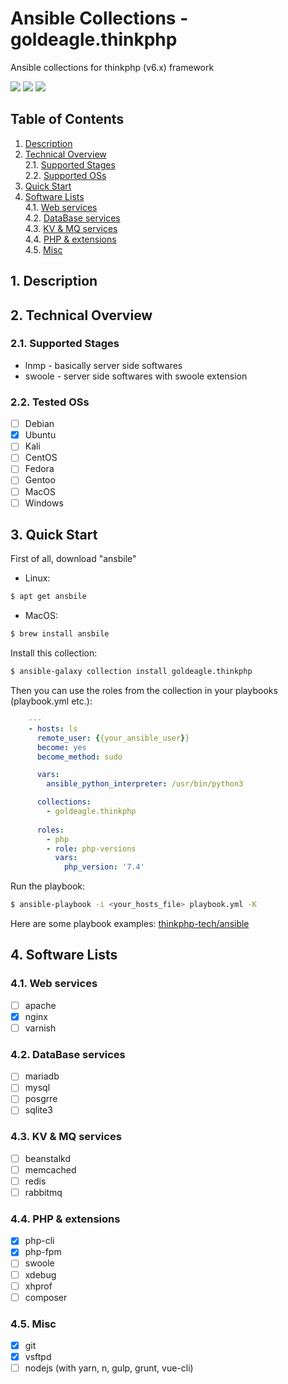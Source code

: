 # Ansible Collections - goldeagle.thinkphp

Ansible collections for thinkphp (v6.x) framework

[<img src="https://img.shields.io/github/license/goldeagle/ansible-collections-thinkphp?style=flat-square">](./LICENSE)
<img src="https://img.shields.io/github/repo-size/goldeagle/ansible-collections-thinkphp?style=flat-square">
<img src="https://img.shields.io/github/last-commit/goldeagle/ansible-collections-thinkphp?style=flat-square">

## Table of Contents
1. [Description](#chapter-1)
2. [Technical Overview](#chapter-2)<br>
  2.1. [Supported Stages](#chapter-2-1)<br>
  2.2. [Supported OSs](#chapter-2-3)
1. [Quick Start](#chapter-3)
2. [Software Lists](#chapter-4)<br>
  4.1. [Web services](#chapter-4-1)<br>
  4.2. [DataBase services](#chapter-4-2)<br>
  4.3. [KV & MQ services](#chapter-4-3)<br>
  4.4. [PHP & extensions](#chapter-4-4)<br>
  4.5. [Misc](#chapter-4-5)

## 1. Description <a id="chapter-1"></a>



## 2. Technical Overview <a id="chapter-2"></a>

### 2.1. Supported Stages  <a id="chapter-2-1"></a>

* lnmp - basically server side softwares
* swoole - server side softwares with swoole extension

### 2.2. Tested OSs  <a id="chapter-2-3"></a>

* [ ] Debian
* [x] Ubuntu
* [ ] Kali
* [ ] CentOS
* [ ] Fedora
* [ ] Gentoo
* [ ] MacOS
* [ ] Windows

## 3. Quick Start  <a id="chapter-3"></a>

First of all, download "ansbile"
- Linux:
```bash
$ apt get ansbile
```

- MacOS:
```bash
$ brew install ansbile
```

Install this collection:
```bash
$ ansible-galaxy collection install goldeagle.thinkphp
```

Then you can use the roles from the collection in your playbooks (playbook.yml etc.):

```yaml
    ---
    - hosts: ls
      remote_user: {{your_ansible_user}}
      become: yes
      become_method: sudo

      vars:
        ansible_python_interpreter: /usr/bin/python3

      collections: 
        - goldeagle.thinkphp
    
      roles:
        - php
        - role: php-versions
          vars:
            php_version: '7.4'
```

Run the playbook:

```bash
$ ansible-playbook -i <your_hosts_file> playbook.yml -K
```

Here are some playbook examples: [thinkphp-tech/ansible](https://github.com/thinkphp-tech/ansible)

## 4. Software Lists <a id="chapter-4"></a>

### 4.1. Web services <a id="chapter-4-1"></a>

- [ ] apache
- [x] nginx
- [ ] varnish

### 4.2. DataBase services <a id="chapter-4-2"></a>

- [ ] mariadb
- [ ] mysql
- [ ] posgrre
- [ ] sqlite3

### 4.3. KV & MQ services <a id="chapter-4-3"></a>

- [ ] beanstalkd
- [ ] memcached
- [ ] redis
- [ ] rabbitmq

### 4.4. PHP & extensions <a id="chapter-4-4"></a>

- [x] php-cli
- [x] php-fpm
- [ ] swoole
- [ ] xdebug
- [ ] xhprof
- [ ] composer

### 4.5. Misc <a id="chapter-4-5"></a>

- [x] git
- [x] vsftpd
- [ ] nodejs (with yarn, n, gulp, grunt, vue-cli)